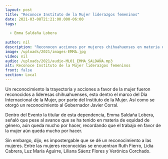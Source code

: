 ```yaml
---
layout: post
title: "Reconoce Instituto de la Mujer liderazgos femeninos"
date: 2021-03-08T21:21:00.000-06:00
tags:
  
  - Emma Saldaña Lobera
  
author: nil
description: "Reconocen acciones por mujeres chihuahuenses en materia de equidad de género."
image: /uploads/2021/images-EMMA.jpg
video: nil
audio: /uploads/2021/audio-ML01_EMMA_SALDAÑA.mp3
alt: Reconoce Instituto de la Mujer liderazgos femeninos
front: false
section: Local
---
```


Un reconocimiento la trayectoria y acciones a favor de la mujer fueron reconocidos a lideresas chihuahuenses, esto dentro el marco del Día Internacional de la Mujer, por parte del Instituto de la Mujer. Así como se otorgó un reconocimiento al Gobernador Javier Corral.

Dentro del Evento la titular de esta dependencia, Emma Saldaña Lobera, señaló que pese al avance que se ha tenido en materia de equidad de género, aún queda mucho por hacer, recordando que el trabajo en favor de la mujer aún queda mucho por hacer.

Sin embargo, dijo, es impostergable que se dé un reconocimiento a las mujeres. Entre las mujeres reconocidas se encuentran Ruth Fierro, Lidia Cabrera, Luz María Aguirre, Liliana Sáenz Flores y Verónica Corchado.